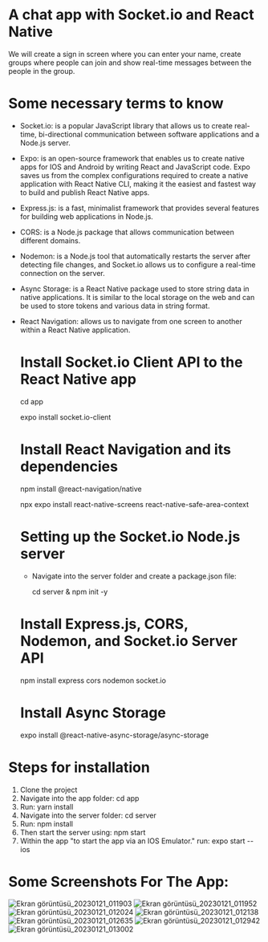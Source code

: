 # A chat app with Socket.io and React Native

We will create a sign in screen where you can enter your name, create groups where people can join and show real-time messages between the people in the group.

# Some necessary terms to know

* Socket.io: is a popular JavaScript library that allows us to create real-time, bi-directional communication between software applications and a Node.js server.

* Expo: is an open-source framework that enables us to create native apps for IOS and Android by writing React and JavaScript code. Expo saves us from the complex 
  configurations required to create a native application with React Native CLI, making it the easiest and fastest way to build and publish React Native apps.

* Express.js: is a fast, minimalist framework that provides several features for building web applications in Node.js.

* CORS: is a Node.js package that allows communication between different domains.

* Nodemon: is a Node.js tool that automatically restarts the server after detecting file changes, and Socket.io allows us to configure a real-time connection on the     server.

* Async Storage: is a React Native package used to store string data in native applications. It is similar to the local storage on the web and can be used to store       tokens and 
  various data in string format.

* React Navigation: allows us to navigate from one screen to another within a React Native application.
  
  # Install Socket.io Client API to the React Native app

   cd app
   
   expo install socket.io-client

  # Install React Navigation and its dependencies

   npm install @react-navigation/native
   
   npx expo install react-native-screens react-native-safe-area-context
   
  # Setting up the Socket.io Node.js server

   * Navigate into the server folder and create a package.json file: 
   
     cd server & npm init -y

  # Install Express.js, CORS, Nodemon, and Socket.io Server API

    npm install express cors nodemon socket.io

  # Install Async Storage

    expo install @react-native-async-storage/async-storage
  
  
  
# Steps for installation

1. Clone the project
2. Navigate into the app folder: cd app
3. Run: yarn install
4. Navigate into the server folder: cd server
5. Run: npm install
6. Then start the server using: npm start
6. Within the app "to start the app via an IOS Emulator." run: expo start --ios 


# Some Screenshots For The App: 

![Ekran görüntüsü_20230121_011903](https://user-images.githubusercontent.com/75726215/213822602-c9ae48ec-3e78-4857-941d-dce7785a26f7.png)
![Ekran görüntüsü_20230121_011952](https://user-images.githubusercontent.com/75726215/213822611-ac50f201-8c73-4554-bb9b-c3f437d1faa4.png)
![Ekran görüntüsü_20230121_012024](https://user-images.githubusercontent.com/75726215/213822629-1ebf03c1-1935-471f-b220-2f38aa35494c.png)
![Ekran görüntüsü_20230121_012138](https://user-images.githubusercontent.com/75726215/213822645-1741b66c-1110-402b-bd9e-519f142eccd0.png)
![Ekran görüntüsü_20230121_012635](https://user-images.githubusercontent.com/75726215/213822669-dab3f0eb-5e4a-4fa7-98e7-bcf7eb0f5b8e.png)
![Ekran görüntüsü_20230121_012942](https://user-images.githubusercontent.com/75726215/213822680-fc52bc18-f2a1-4c00-a712-c58db427bd27.png)
![Ekran görüntüsü_20230121_013002](https://user-images.githubusercontent.com/75726215/213822686-7c34b33a-e55a-46c7-995a-0cd59ae968d5.png)








